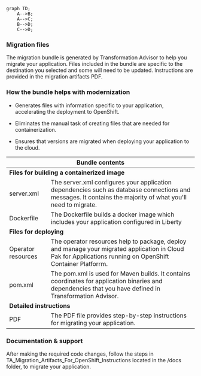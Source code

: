 
```mermaid
graph TD;
    A-->B;
    A-->C;
    B-->D;
    C-->D;
```

### Migration files
The migration bundle is generated by Transformation Advisor to help you migrate your application. Files included in the bundle are specific to the destination you selected and some will need to be updated. Instructions are provided in the migration artifacts PDF.
 
 ### How the bundle helps with modernization
 
  - Generates files with information specific to your application, accelerating the deployment to OpenShift.
  
  - Eliminates the manual task of creating files that are needed for containerization.
  
  - Ensures that versions are migrated when deploying your application to the cloud.
  
  <table>
   <thead>
      <tr>
         <th align="center" colSpan="2">Bundle contents</th>
      </tr>
   </thead>
  <tbody>
    <tr>
       <td colSpan="2"><b>Files for building a containerized image</b></td>
    </tr>
    <tr>
      <td>server.xml</td>
      <td>The server.xml configures your application dependencies such as database connections and messages. It contains the majority of what you'll need to migrate.
      </td>
    </tr>
    <tr>
      <td>Dockerfile</td>
      <td>The Dockerfile builds a docker image which includes your application configured in Liberty</td>
    </tr>
     <tr>
        <td colSpan="2"><b>Files for deploying</b></td>
     </tr>
     <tr>
        <td>Operator resources</td>
        <td>The operator resources help to package, deploy and manage your migrated application in Cloud Pak for Applications running on OpenShift Container Platforrm.</td>
     </tr>
     <tr>
        <td>pom.xml</td>
        <td>The pom.xml is used for Maven builds. It contains coordinates for application binaries and dependencies that you have defined in Transformation Advisor.</td>
     </tr>
     <tr>
        <td colSpan="2"><b>Detailed instructions</b></td>
     </tr>
     <tr>
        <td>PDF</td>
        <td>The PDF file provides step-by-step instructions for migrating your application.</td>
     </tr>
  </tbody>
</table>  
 
 ### Documentation & support
 After making the required code changes, follow the steps in TA_Migration_Artifacts_For_OpenShift_Instructions located in the /docs folder, to migrate your application.
